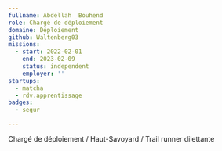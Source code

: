 ```yaml
---
fullname: Abdellah  Bouhend
role: Chargé de déploiement
domaine: Déploiement
github: Waltenberg03
missions:
  - start: 2022-02-01
    end: 2023-02-09
    status: independent
    employer: ''
startups:
  - matcha
  - rdv.apprentissage
badges:
  - segur

---
```

Chargé de déploiement  / Haut-Savoyard / Trail runner dilettante
